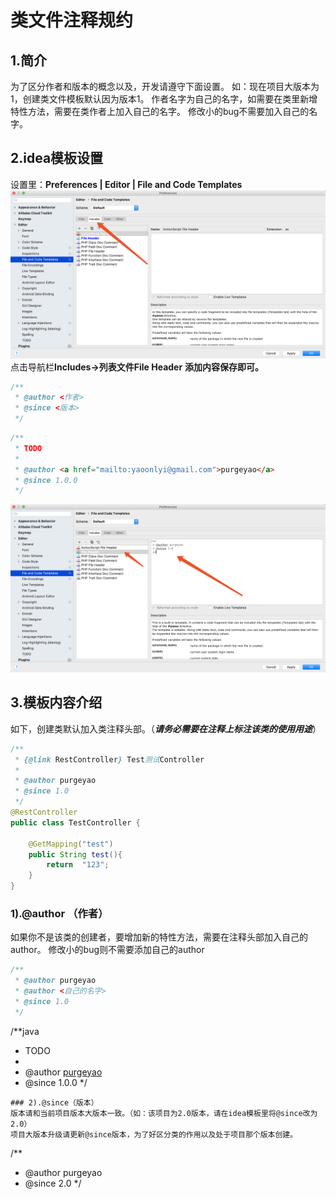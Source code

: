 # 类文件注释规约

## 1.简介
为了区分作者和版本的概念以及，开发请遵守下面设置。
如：现在项目大版本为1，创建类文件模板默认因为版本1。
作者名字为自己的名字，如需要在类里新增特性方法，需要在类作者上加入自己的名字。
修改小的bug不需要加入自己的名字。
## 2.idea模板设置
设置里：**Preferences | Editor | File and Code Templates**
![image.png](https://github.com/purgeyao/purgeyao.github.io/blob/master/img/blog/2019-08-12/FileAndCodeTemplates.png?raw=true)
点击导航栏**Includes->列表文件File Header**
**添加内容保存即可。**
```java
/**
 * @author <作者>
 * @since <版本>
 */
```
```java
/**
 * TODO
 *
 * @author <a href="mailto:yaoonlyi@gmail.com">purgeyao</a>
 * @since 1.0.0
 */
```
![image.png](https://github.com/purgeyao/purgeyao.github.io/blob/master/img/blog/2019-08-12/FileAndCodeTemplates1.png?raw=true)
## 3.模板内容介绍
如下，创建类默认加入类注释头部。（**_请务必需要在注释上标注该类的使用用途_**）
```java
/**
 * {@link RestController} Test测试Controller
 *
 * @author purgeyao
 * @since 1.0
 */
@RestController
public class TestController {

    @GetMapping("test")
    public String test(){
        return  "123";
    }
}
```

### 1).@author （作者）
如果你不是该类的创建者，要增加新的特性方法，需要在注释头部加入自己的author。
修改小的bug则不需要添加自己的author

```java
/**
 * @author purgeyao
 * @author <自己的名字>
 * @since 1.0
 */
```
/**java
 * TODO
 *
 * @author <a href="mailto:yaoonlyi@gmail.com">purgeyao</a>
 * @since 1.0.0
 */
```
### 2).@since（版本）
版本请和当前项目版本大版本一致。（如：该项目为2.0版本，请在idea模板里将@since改为2.0）
项目大版本升级请更新@since版本，为了好区分类的作用以及处于项目那个版本创建。
```
/**
 * @author purgeyao
 * @since 2.0
 */
```

